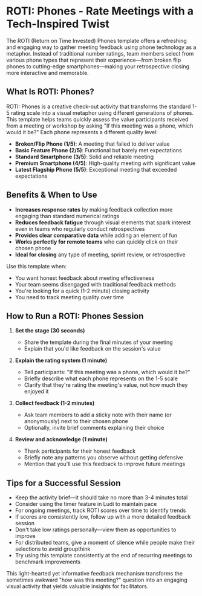 # ROTI: Phones - Rate Meetings with a Tech-Inspired Twist

The ROTI (Return on Time Invested) Phones template offers a refreshing and engaging way to gather meeting feedback using phone technology as a metaphor. Instead of traditional number ratings, team members select from various phone types that represent their experience—from broken flip phones to cutting-edge smartphones—making your retrospective closing more interactive and memorable.

## What Is ROTI: Phones?

ROTI: Phones is a creative check-out activity that transforms the standard 1-5 rating scale into a visual metaphor using different generations of phones. This template helps teams quickly assess the value participants received from a meeting or workshop by asking "If this meeting was a phone, which would it be?" Each phone represents a different quality level:

- **Broken/Flip Phone (1/5)**: A meeting that failed to deliver value
- **Basic Feature Phone (2/5)**: Functional but barely met expectations
- **Standard Smartphone (3/5)**: Solid and reliable meeting
- **Premium Smartphone (4/5)**: High-quality meeting with significant value
- **Latest Flagship Phone (5/5)**: Exceptional meeting that exceeded expectations

## Benefits & When to Use

- **Increases response rates** by making feedback collection more engaging than standard numerical ratings
- **Reduces feedback fatigue** through visual elements that spark interest even in teams who regularly conduct retrospectives
- **Provides clear comparative data** while adding an element of fun
- **Works perfectly for remote teams** who can quickly click on their chosen phone
- **Ideal for closing** any type of meeting, sprint review, or retrospective

Use this template when:

- You want honest feedback about meeting effectiveness
- Your team seems disengaged with traditional feedback methods
- You're looking for a quick (1-2 minute) closing activity
- You need to track meeting quality over time

## How to Run a ROTI: Phones Session

1. **Set the stage (30 seconds)**

   - Share the template during the final minutes of your meeting
   - Explain that you'd like feedback on the session's value

2. **Explain the rating system (1 minute)**

   - Tell participants: "If this meeting was a phone, which would it be?"
   - Briefly describe what each phone represents on the 1-5 scale
   - Clarify that they're rating the meeting's value, not how much they enjoyed it

3. **Collect feedback (1-2 minutes)**

   - Ask team members to add a sticky note with their name (or anonymously) next to their chosen phone
   - Optionally, invite brief comments explaining their choice

4. **Review and acknowledge (1 minute)**
   - Thank participants for their honest feedback
   - Briefly note any patterns you observe without getting defensive
   - Mention that you'll use this feedback to improve future meetings

## Tips for a Successful Session

- Keep the activity brief—it should take no more than 3-4 minutes total
- Consider using the timer feature in Ludi to maintain pace
- For ongoing meetings, track ROTI scores over time to identify trends
- If scores are consistently low, follow up with a more detailed feedback session
- Don't take low ratings personally—view them as opportunities to improve
- For distributed teams, give a moment of silence while people make their selections to avoid groupthink
- Try using this template consistently at the end of recurring meetings to benchmark improvements

This light-hearted yet informative feedback mechanism transforms the sometimes awkward "how was this meeting?" question into an engaging visual activity that yields valuable insights for facilitators.
